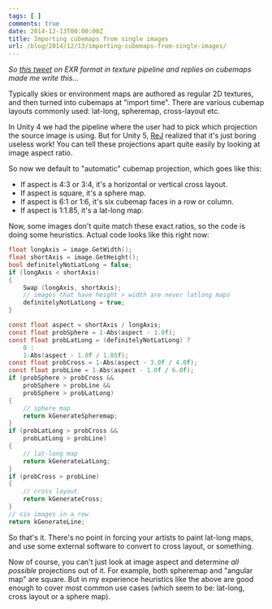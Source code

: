 ```yaml
---
tags: [ ]
comments: true
date: 2014-12-13T00:00:00Z
title: Importing cubemaps from single images
url: /blog/2014/12/13/importing-cubemaps-from-single-images/
---
```


*So [this tweet](https://twitter.com/bmcnett/status/543646517983080449) on EXR format in texture pipeline and replies on cubemaps made me write this...*

Typically skies or environment maps are authored as regular 2D textures, and then turned into cubemaps at "import time". There are various cubemap layouts commonly used: lat-long, spheremap, cross-layout etc.

In Unity 4 we had the pipeline where the user had to pick which projection the source image is using. But for Unity 5, [ReJ](https://twitter.com/__ReJ__) realized that it's just boring useless work! You can tell these projections apart quite easily by looking at image aspect ratio.

So now we default to "automatic" cubemap projection, which goes like this:

* If aspect is 4:3 or 3:4, it's a horizontal or vertical cross layout.
* If aspect is square, it's a sphere map.
* If aspect is 6:1 or 1:6, it's six cubemap faces in a row or column.
* If aspect is 1:1.85, it's a lat-long map.

Now, some images don't quite match these exact ratios, so the code is doing some heuristics. Actual code looks like this right now:

``` c
float longAxis = image.GetWidth();
float shortAxis = image.GetHeight();
bool definitelyNotLatLong = false;
if (longAxis < shortAxis)
{
    Swap (longAxis, shortAxis);
    // images that have height > width are never latlong maps
    definitelyNotLatLong = true;
}

const float aspect = shortAxis / longAxis;
const float probSphere = 1-Abs(aspect - 1.0f);
const float probLatLong = (definitelyNotLatLong) ?
    0 :
    1-Abs(aspect - 1.0f / 1.85f);
const float probCross = 1-Abs(aspect - 3.0f / 4.0f);
const float probLine = 1-Abs(aspect - 1.0f / 6.0f);
if (probSphere > probCross &&
    probSphere > probLine &&
    probSphere > probLatLong)
{
    // sphere map
    return kGenerateSpheremap;
}
if (probLatLong > probCross &&
    probLatLong > probLine)
{
    // lat-long map
    return kGenerateLatLong;
}
if (probCross > probLine)
{
    // cross layout
    return kGenerateCross;
}
// six images in a row
return kGenerateLine;
```

So that's it. There's no point in forcing your artists to paint lat-long maps, and use some external software to convert to cross layout, or something.

Now of course, you can't just look at image aspect and determine *all possible* projections out of it. For example, both spheremap and "angular map" are square. But in my experience heuristics like the above are good enough to cover most common use cases (which seem to be: lat-long, cross layout or a sphere map).
